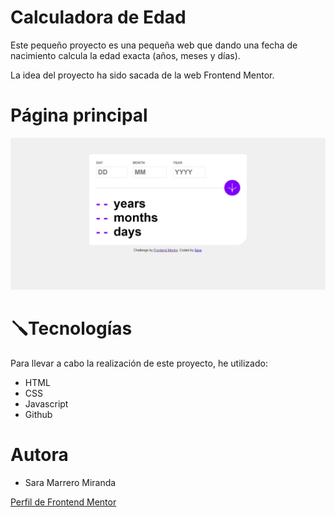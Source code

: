 # Calculadora de Edad
Este pequeño proyecto es una pequeña web que dando una fecha de nacimiento calcula la edad exacta (años, meses y días).

La idea del proyecto ha sido sacada de la web Frontend Mentor.

# Página principal
![Imagen principal](/design/imgIndex.jpg)

# 🪛Tecnologías
Para llevar a cabo la realización de este proyecto, he utilizado:
* HTML
* CSS
* Javascript
* Github

# Autora
* Sara Marrero Miranda

[Perfil de Frontend Mentor](https://www.frontendmentor.io/profile/SaraMarrero)